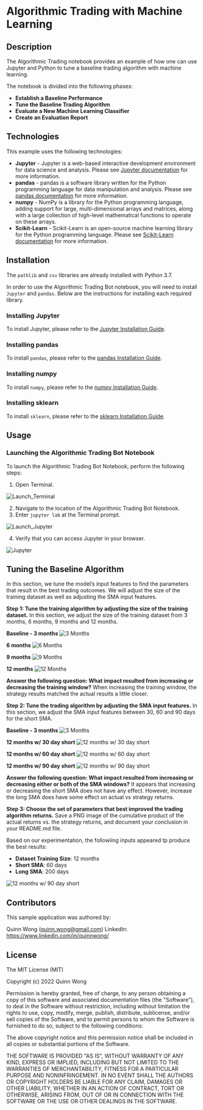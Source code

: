 # Algorithmic Trading with Machine Learning
## Description

The Algorithmic Trading notebook provides an example of how one can use Jupyter and Python to tune a baseline trading algorithm with machine learning.   

The notebook is divided into the following phases:

- **Establish a Baseline Performance**
- **Tune the Baseline Trading Algorithm**
- **Evaluate a New Machine Learning Classifier**
- **Create an Evaluation Report**

## Technologies

This example uses the following technologies:

- **Jupyter** - Jupyter is a web-based interactive development environment for data science and analysis. Please see [Jupyter documentation](https://jupyter.org/) for more information.
- **pandas** - pandas is a software library written for the Python programming language for data manipulation and analysis. Please see [pandas documentation](https://pandas.pydata.org/) for more information.
- **numpy** - NumPy is a library for the Python programming language, adding support for large, multi-dimensional arrays and matrices, along with a large collection of high-level mathematical functions to operate on these arrays.
- **Scikit-Learn** - Scikit-Learn is an open-source machine learning library for the Python programming language.  Please see [Scikit-Learn documentation](https://www.tutorialspoint.com/scikit_learn/scikit_learn_introduction.htm) for more information.

## Installation

The `pathlib` and `csv` libraries are already installed with Python 3.7.

In order to use the Algorithmic Trading Bot notebook, you will need to install `Jupyter` and `pandas`. Below are the instructions for installing each required library.

### Installing Jupyter

To install Jupyter, please refer to the [Jupyter Installation Guide](https://jupyter.org/install).

### Installing pandas

To install `pandas`, please refer to the [pandas Installation Guide](https://pandas.pydata.org/pandas-docs/stable/getting_started/install.html).


### Installing numpy
To install `numpy`, please refer to the [numpy Installation Guide](https://numpy.org/install/).


### Installing sklearn
To install `sklearn`, please refer to the [sklearn Installation Guide](https://scikit-learn.org/stable/install.html).




## Usage

### Launching the Algorithmic Trading Bot Notebook

To launch the Algorithmic Trading Bot Notebook, perform the following steps:

1. Open Terminal.

![Launch_Terminal](/images/launching_open_terminal.jpg)

2. Navigate to the location of the Algorithmic Trading Bot Notebook.
3. Enter `jupyter lab` at the Terminal prompt.

![Launch_Jupyter](/images/launching_jupyter.jpg)

4. Verify that you can access Jupyter in your browser.

![Jupyter](/images/jupyter.jpg)


## Tuning the Baseline Algorithm
In this section, we tune the model’s input features to find the parameters that result in the best trading outcomes.  We will adjust the size of the training dataset as well as adjusting the SMA input features.

**Step 1: Tune the training algorithm by adjusting the size of the training dataset.**
In this section, we adjust the size of the training dataset from 3 months, 6 months, 9 months and 12 months.

**Baseline - 3 months**
![3 Months](/images/baseline.png)


**6 months**
![6 Months](/images/table_tune_6mos.png)

**9 months**
![9 Months](/images/table_tune_9mos.png)

**12 months**
![12 Months](/images/table_tune_12mos.png)


**Answer the following question: What impact resulted from increasing or decreasing the training window?**
When increasing the training window, the strategy results matched the actual results a little closer. 


**Step 2: Tune the trading algorithm by adjusting the SMA input features.**
In this section, we adjust the SMA input features between 30, 60 and 90 days for the short SMA.  

**Baseline - 3 months**
![3 Months](/images/baseline.png)

**12 months w/ 30 day short**
![12 months w/ 30 day short](/images/table_tune_12mos_30days_short.png)

**12 months w/ 60 day short**
![12 months w/ 60 day short](/images/table_tune_12mos_60days_short.png)

**12 months w/ 90 day short**
![12 months w/ 90 day short](/images/table_tune_12mos_90days_short.png)


**Answer the following question: What impact resulted from increasing or decreasing either or both of the SMA windows?**
It appears that increasing or decreasing the short SMA does not have any effect.   However, increase the long SMA does have some effect on actual vs strategy returns. 

**Step 3: Choose the set of parameters that best improved the trading algorithm returns.**
Save a PNG image of the cumulative product of the actual returns vs. the strategy returns, and document your conclusion in your README.md file.

Based on our experimentation, the followiing inputs appeared tp produce the best results: 

- **Dataset Training Size**: 12 months
- **Short SMA**: 60 days 
- **Long SMA**: 200 days

![12 months w/ 90 day short](/images/tune_12mos_60days_short_200days_long.png)



## Contributors

This sample application was authored by:

Quinn Wong (quinn.wong@gmail.com)
LinkedIn: https://www.linkedin.com/in/quinnwong/

## License

The MIT License (MIT)

Copyright (c) 2022 Quinn Wong

Permission is hereby granted, free of charge, to any person obtaining a copy of this software and associated documentation files (the "Software"), to deal in the Software without restriction, including without limitation the rights to use, copy, modify, merge, publish, distribute, sublicense, and/or sell copies of the Software, and to permit persons to whom the Software is furnished to do so, subject to the following conditions:

The above copyright notice and this permission notice shall be included in all copies or substantial portions of the Software.

THE SOFTWARE IS PROVIDED "AS IS", WITHOUT WARRANTY OF ANY KIND, EXPRESS OR IMPLIED, INCLUDING BUT NOT LIMITED TO THE WARRANTIES OF MERCHANTABILITY, FITNESS FOR A PARTICULAR PURPOSE AND NONINFRINGEMENT. IN NO EVENT SHALL THE AUTHORS OR COPYRIGHT HOLDERS BE LIABLE FOR ANY CLAIM, DAMAGES OR OTHER LIABILITY, WHETHER IN AN ACTION OF CONTRACT, TORT OR OTHERWISE, ARISING FROM, OUT OF OR IN CONNECTION WITH THE SOFTWARE OR THE USE OR OTHER DEALINGS IN THE SOFTWARE.

